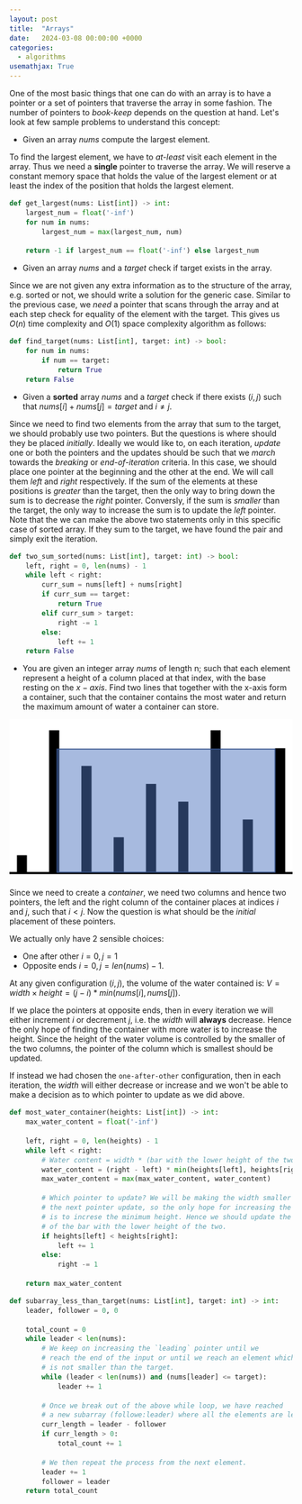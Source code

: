 ```yaml
---
layout: post
title:  "Arrays"
date:   2024-03-08 00:00:00 +0000
categories:
  - algorithms
usemathjax: True
---
```


One of the most basic things that one can do with an array is to have a pointer or a set of pointers that
traverse the array in some fashion. The number of pointers to *book-keep* depends on the question at hand.
Let's look at few sample problems to understand this concept:

- Given an array *nums* compute the largest element.

To find the largest element, we have to *at-least* visit each element in the array. Thus we need 
a **single** pointer to traverse the array. We will reserve a constant memory space that holds the value
of the largest element or at least the index of the position that holds the largest element. 

```python
def get_largest(nums: List[int]) -> int:
    largest_num = float('-inf')
    for num in nums:
        largest_num = max(largest_num, num)

    return -1 if largest_num == float('-inf') else largest_num
```

- Given an array *nums* and a *target* check if target exists in the array.

Since we are not given any extra information as to the structure of the array, e.g. sorted or not, 
we should write a solution for the generic case. Similar to the previous case, we *need* a pointer that 
scans through the array and at each step check for equality of the element with the target. This gives 
us $O(n)$ time complexity and $O(1)$ space complexity algorithm as follows:

```python
def find_target(nums: List[int], target: int) -> bool:
    for num in nums:
        if num == target:
            return True
    return False
```

- Given a **sorted** array *nums* and a *target* check if there exists $(i, j)$ such that $nums[i] + nums[j] = target$ and $i \ne j$.

Since we need to find two elements from the array that sum to the target, we should probably use two pointers. But the questions is where 
should they be placed *initially*. Ideally we would like to, on each iteration, *update* one or both the pointers and the updates should be such 
that we *march* towards the *breaking* or *end-of-iteration* criteria. In this case, we should place one pointer at the beginning and the 
other at the end. We will call them *left* and *right* respectively. If the sum of the elements at these positions is *greater* than the target, 
then the only way to bring down the sum is to decrease the *right* pointer. Conversly, if the sum is *smaller* than the target, the only 
way to increase the sum is to update the *left* pointer. Note that the we can make the above two statements only in this specific case of 
sorted array. If they sum to the target, we have found the pair and simply exit the iteration. 

```python
def two_sum_sorted(nums: List[int], target: int) -> bool:
    left, right = 0, len(nums) - 1
    while left < right:
        curr_sum = nums[left] + nums[right]
        if curr_sum == target:
            return True
        elif curr_sum > target:
            right -= 1
        else:
            left += 1
    return False
```


- You are given an integer array *nums* of length n; such that each element represent a height of a column placed at that index, with the base resting on the $x-axis$. Find two lines that together with the x-axis form a container, such that the container contains the most water and return the maximum amount of water a container can store.

![](/images/container_most_water.png)

Since we need to create a *container*, we need two columns and hence two pointers, the left and the right column of the container places at indices $i$ and $j$, such that $i < j$. Now the question is what should be the *initial* placement of these pointers.

We actually only have 2 sensible choices:
- One after other $i=0, j=1$
- Opposite ends $i=0, j=len(nums) - 1$.

At any given configuration $(i, j)$, the volume of the water contained is: $V = width \times height = (j - i) * min(nums[i], nums[j])$. 

If we place the pointers at opposite ends, then in every iteration we will either increment $i$ or decrement $j$, i.e. the *width* will **always** decrease. Hence the only hope of finding the container with more water is to increase the height. Since the height of the water volume is controlled by the smaller of the two columns, the pointer of the column which is smallest should be updated.

If instead we had chosen the `one-after-other` configuration, then in each iteration, the *width* will either decrease or increase and we won't be able to make a decision as to which pointer to update as we did above.

```python
def most_water_container(heights: List[int]) -> int:
    max_water_content = float('-inf')

    left, right = 0, len(heights) - 1
    while left < right:
        # Water content = width * (bar with the lower height of the two)
        water_content = (right - left) * min(heights[left], heights[right])
        max_water_content = max(max_water_content, water_content)

        # Which pointer to update? We will be making the width smaller with
        # the next pointer update, so the only hope for increasing the water content
        # is to increse the minimum height. Hence we should update the pointer
        # of the bar with the lower height of the two.
        if heights[left] < heights[right]:
            left += 1
        else:
            right -= 1

    return max_water_content
```

```python
def subarray_less_than_target(nums: List[int], target: int) -> int:
    leader, follower = 0, 0

    total_count = 0
    while leader < len(nums):
        # We keep on increasing the `leading` pointer until we 
        # reach the end of the input or until we reach an element which
        # is not smaller than the target.
        while (leader < len(nums)) and (nums[leader] <= target):
            leader += 1

        # Once we break out of the above while loop, we have reached 
        # a new subarray (followe:leader) where all the elements are less than target.
        curr_length = leader - follower
        if curr_length > 0:
            total_count += 1
        
        # We then repeat the process from the next element.
        leader += 1
        follower = leader
    return total_count
```